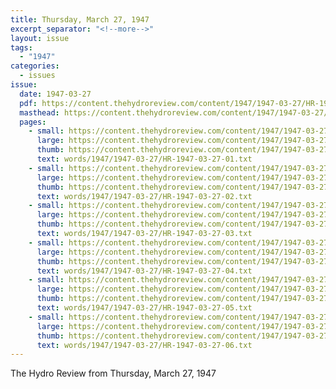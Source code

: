 ```yaml
---
title: Thursday, March 27, 1947
excerpt_separator: "<!--more-->"
layout: issue
tags:
  - "1947"
categories:
  - issues
issue:
  date: 1947-03-27
  pdf: https://content.thehydroreview.com/content/1947/1947-03-27/HR-1947-03-27.pdf
  masthead: https://content.thehydroreview.com/content/1947/1947-03-27/masthead/HR-1947-03-27.jpg
  pages:
    - small: https://content.thehydroreview.com/content/1947/1947-03-27/small/HR-1947-03-27-01.jpg
      large: https://content.thehydroreview.com/content/1947/1947-03-27/large/HR-1947-03-27-01.jpg
      thumb: https://content.thehydroreview.com/content/1947/1947-03-27/thumbnails/HR-1947-03-27-01.jpg
      text: words/1947/1947-03-27/HR-1947-03-27-01.txt
    - small: https://content.thehydroreview.com/content/1947/1947-03-27/small/HR-1947-03-27-02.jpg
      large: https://content.thehydroreview.com/content/1947/1947-03-27/large/HR-1947-03-27-02.jpg
      thumb: https://content.thehydroreview.com/content/1947/1947-03-27/thumbnails/HR-1947-03-27-02.jpg
      text: words/1947/1947-03-27/HR-1947-03-27-02.txt
    - small: https://content.thehydroreview.com/content/1947/1947-03-27/small/HR-1947-03-27-03.jpg
      large: https://content.thehydroreview.com/content/1947/1947-03-27/large/HR-1947-03-27-03.jpg
      thumb: https://content.thehydroreview.com/content/1947/1947-03-27/thumbnails/HR-1947-03-27-03.jpg
      text: words/1947/1947-03-27/HR-1947-03-27-03.txt
    - small: https://content.thehydroreview.com/content/1947/1947-03-27/small/HR-1947-03-27-04.jpg
      large: https://content.thehydroreview.com/content/1947/1947-03-27/large/HR-1947-03-27-04.jpg
      thumb: https://content.thehydroreview.com/content/1947/1947-03-27/thumbnails/HR-1947-03-27-04.jpg
      text: words/1947/1947-03-27/HR-1947-03-27-04.txt
    - small: https://content.thehydroreview.com/content/1947/1947-03-27/small/HR-1947-03-27-05.jpg
      large: https://content.thehydroreview.com/content/1947/1947-03-27/large/HR-1947-03-27-05.jpg
      thumb: https://content.thehydroreview.com/content/1947/1947-03-27/thumbnails/HR-1947-03-27-05.jpg
      text: words/1947/1947-03-27/HR-1947-03-27-05.txt
    - small: https://content.thehydroreview.com/content/1947/1947-03-27/small/HR-1947-03-27-06.jpg
      large: https://content.thehydroreview.com/content/1947/1947-03-27/large/HR-1947-03-27-06.jpg
      thumb: https://content.thehydroreview.com/content/1947/1947-03-27/thumbnails/HR-1947-03-27-06.jpg
      text: words/1947/1947-03-27/HR-1947-03-27-06.txt
---
```


The Hydro Review from Thursday, March 27, 1947

<!--more-->


